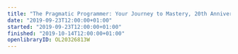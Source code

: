 ```yaml
---
title: "The Pragmatic Programmer: Your Journey to Mastery, 20th Anniversary Edition"
date: "2019-09-23T12:00:00+01:00"
started: "2019-09-23T12:00:00+01:00"
finished: "2019-10-14T12:00:00+01:00"
openlibraryID: OL20326813W
---
```

